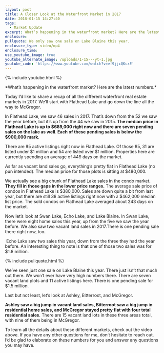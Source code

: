 ```yaml
---
layout: post
title: A Closer Look at the Waterfront Market in 2017
date: 2018-01-15 14:27:40
tags:
  - Market Update
excerpt: What’s happening in the waterfront market? Here are the latest numbers.
enclosure:
pullquote: We only saw one sale on Lake Blaine this year.
enclosure_type: video/mp4
enclosure_time:
use_youtube_image: true
youtube_alternate_image: /uploads/1-15---yt-1.jpg
youtube_code: 'https://www.youtube.com/watch?v=ef9jjcQKcxE'
---
```



{% include youtube.html %}

<p alighn="center">*What’s happening in the waterfront market? Here are the latest numbers.*</p>

Today I’d like to share a recap of all the different waterfront real estate markets in 2017. We’ll start with Flathead Lake and go down the line all the way to McGregor.

In Flathead Lake, we saw 46 sales in 2017. That’s down from the 52 we saw the year before, but it’s up from the 44 we saw in 2015. **The median price in Flathead Lake is up to $689,000 right now and there are seven pending sales on the lake as well. Each of these pending sales is below the $900,000 mark.**

There are 85 active listings right now in Flathead Lake. Of those 85, 31 are listed under $1 million and 54 are listed over $1 million. Properties here are currently spending an average of 449 days on the market.&nbsp;

As far as vacant land sales go, everything’s pretty flat in Flathead Lake (no pun intended). The median price for those plots is sitting at $480,000.

We actually see a big chunk of Flathead Lake sales in the condo market. **They fill in those gaps in the lower price ranges.** The average sale price of condos in Flathead Lake is $380,000. Sales are down quite a bit from last year, but there are still 38 active listings right now with a $462,000 median list price. The sold condos on Flathead Lake averaged about 243 days on the market.

Now let’s look at Swan Lake, Echo Lake, and Lake Blaine. In Swan Lake, there were eight home sales this year, up from the five we saw the year before. We also saw two vacant land sales in 2017.There is one pending sale there right now, too.

&nbsp;Echo Lake saw two sales this year, down from the three they had the year before. An interesting thing to note is that one of those two sales was for $1.8 million.

{% include pullquote.html %}

We’ve seen just one sale on Lake Blaine this year. There just isn’t that much out there. We won’t ever have very high numbers there. There are seven vacant land plots and 11 active listings here. There is one pending sale for $1.5 million.&nbsp;

Last but not least, let’s look at Ashley, Bitterroot, and McGregor.&nbsp;

**Ashley saw a big jump in vacant land sales, Bitterroot saw a big jump in residential home sales, and McGregor stayed pretty flat with four total residential sales.** There are 15 vacant land lots in these three areas total, with nine of them being in McGregor.&nbsp;

To learn all the details about these different markets, check out the video above. If you have any other questions for me, don’t hesitate to reach out. I’d be glad to elaborate on these numbers for you and answer any questions you may have.